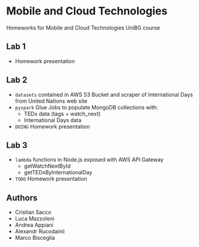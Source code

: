 # Mobile and Cloud Technologies

Homeworks for Mobile and Cloud Technologies UniBG course

## Lab 1

- Homework presentation

## Lab 2

- `datasets` contained in AWS S3 Bucket and scraper of International Days from United Nations web site
- `pyspark` Glue Jobs to populate MongoDB collections with:
  - TEDx data (tags + watch_next)
  - International Days data
- `DOING` Homework presentation

## Lab 3

- `lambda` functions in Node.js exposed with AWS API Gateway
  - getWatchNextById
  - getTEDxByInternationalDay
- `TODO` Homework presentation

## Authors

- Cristian Sacco
- Luca Mazzoleni
- Andrea Appiani
- Alexandr Rucodainii
- Marco Bisceglia
